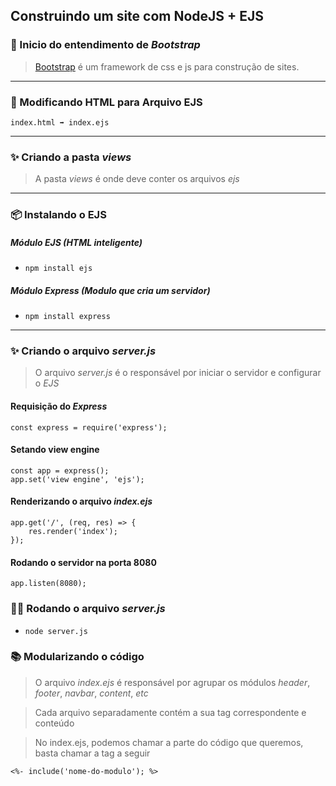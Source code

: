 ## Construindo um site com NodeJS + EJS

### 🧬 Inicio do entendimento de *Bootstrap*
>[Bootstrap](https://getbootstrap.com/) é um framework de css e js para construção de sites.
----------
### 🔧 Modificando HTML para Arquivo EJS
~~~~
index.html ➡ index.ejs
~~~~
----------
### ✨ Criando a pasta *views*
> A pasta *views* é onde deve conter os arquivos *ejs*
----------
### 📦 Instalando o EJS
##### Módulo EJS (HTML inteligente)
* `npm install ejs`
##### Módulo Express (Modulo que cria um servidor)
* `npm install express`
----------
### ✨ Criando o arquivo *server.js*
> O arquivo *server.js* é o responsável por iniciar o servidor e configurar o *EJS*
#### Requisição do *Express*
```
const express = require('express');
```
#### Setando view engine
```
const app = express();
app.set('view engine', 'ejs');
```
#### Renderizando o arquivo *index.ejs*
```
app.get('/', (req, res) => {
    res.render('index');
});
```
#### Rodando o servidor na porta 8080
```
app.listen(8080);
```
### 🐱‍🏍 Rodando o arquivo *server.js*

* `node server.js`

### 📚 Modularizando o código
> O arquivo *index.ejs* é responsável por agrupar os módulos *header*, *footer*, *navbar*, *content*, *etc*

> Cada arquivo separadamente contém a sua tag correspondente e conteúdo

> No index.ejs, podemos chamar a parte do código que queremos, basta chamar a tag a seguir
```
<%- include('nome-do-modulo'); %>
```

